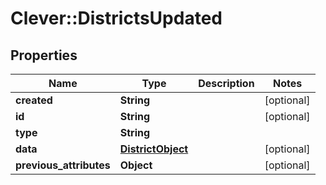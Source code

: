 # Clever::DistrictsUpdated

## Properties
Name | Type | Description | Notes
------------ | ------------- | ------------- | -------------
**created** | **String** |  | [optional] 
**id** | **String** |  | [optional] 
**type** | **String** |  | 
**data** | [**DistrictObject**](DistrictObject.md) |  | [optional] 
**previous_attributes** | **Object** |  | [optional] 

